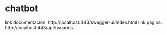 # chatbot
link documentación: http://localhost:443/swagger-ui/index.html
link página: http://localhost:443/api/usuarios
